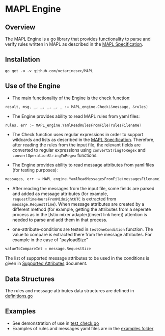 # MAPL Engine

## Overview
The MAPL Engine is a go library that provides functionality to parse and verify rules written in MAPL
as described in the
[MAPL Specification](MAPL_SPEC_v2.md).

## Installation
```shell
go get -u -v github.com/octarinesec/MAPL
```

## Use of the Engine 

* The main functionality of the Engine is the check function:
```go
result, msg, _, _, _, _, _ := MAPL_engine.Check(&message, &rules)
```

* The Engine provides ability to read MAPL rules from yaml files:
```go
rules, err := MAPL_engine.YamlReadRulesFromFile(rulesFilename)
```

* The Check function uses regular expressions in order to support wildcards and lists as described in the [MAPL Specification](MAPL_SPEC_v2.md). 
Therefore, after reading the rules from the input file, the relevant fields are converted to regular expressions using `convertStringToRegex` and `convertOperationStringToRegex` functions. 


* The Engine provides ability to read message attributes from yaml files (for testing purposes):
```go
messages, err := MAPL_engine.YamlReadMessagesFromFile(messagesFilename)
```
* After reading the messages from the input file, some fields are parsed and added as message attributes (for example, 
`requestTimeHoursFromMidnightUTC` is extracted from `message.RequestTime`).
When message attributes are created by a different method (for example, getting the attributes from a seperate process as in the [Istio mixer adapter](insert link here)) attention is needed to parse and add them in that process. 

* one-attribute-conditions are tested in `testOneCondition` function. The value to compare is extracted there from the message attributes.
For example in the case of "payloadSize"
```go
valueToCompareInt = message.RequestSize
```
The list of supported message attributes to be used in the conditions is given in
[Supported Attributes](SUPPORTED_ATTRIBUTES.md) document.


## Data Structures

The rules and message attributes data structures are defined in [definitions.go](https://github.com/octarinesec/MAPL/tree/main/MAPL_engine/definitions.go)

## Examples
* See demonstration of use in [test_check.go](https://github.com/octarinesec/MAPL/tree/main/tests/test_check.go)  
* Examples of rules and messages yaml files are in the [examples folder](https://github.com/octarinesec/MAPL/tree/main/examples)
